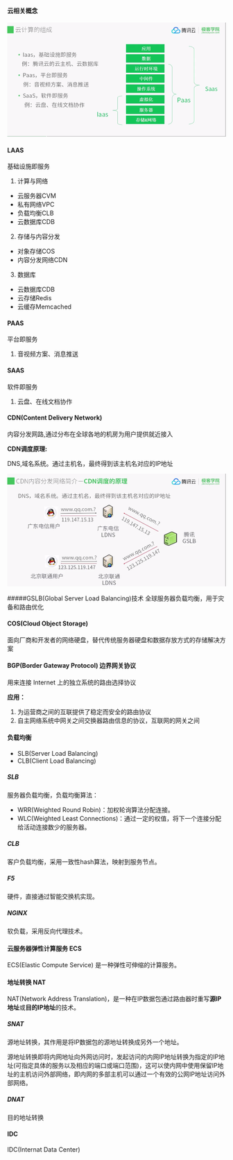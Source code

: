 #### 云相关概念

![](../image/cloud/云计算的组成.png)

#### LAAS 

基础设施即服务

1. 计算与网络
  - 云服务器CVM
  - 私有网络VPC
  - 负载均衡CLB
  - 云数据库CDB
2. 存储与内容分发
  - 对象存储COS
  - 内容分发网络CDN
3. 数据库
  - 云数据库CDB
  - 云存储Redis
  - 云缓存Memcached

#### PAAS

平台即服务
1. 音视频方案、消息推送

#### SAAS

软件即服务
1. 云盘、在线文档协作

#### CDN(Content Delivery Network)

内容分发网路,通过分布在全球各地的机房为用户提供就近接入

**CDN调度原理:**

DNS,域名系统。通过主机名，最终得到该主机名对应的IP地址

![](../image/cloud/CDN原理.png)


#####GSLB(Global Server Load Balancing)技术
全球服务器负载均衡，用于灾备和路由优化



#### COS(Cloud Object Storage)

面向厂商和开发者的网络硬盘，替代传统服务器硬盘和数据存放方式的存储解决方案

#### BGP(Border Gateway Protocol) 边界网关协议

用来连接 Internet 上的独立系统的路由选择协议

**应用：**

1. 为运营商之间的互联提供了稳定而安全的路由协议 
2. 自主网络系统中网关之间交换器路由信息的协议，互联网的网关之间

#### 负载均衡
- SLB(Server Load Balancing) 
- CLB(Client Load Balancing)
##### SLB
服务器负载均衡，负载均衡算法：
- WRR(Weighted Round Robin)：加权轮询算法分配连接。
- WLC(Weighted Least Connections)：通过一定的权值，将下一个连接分配给活动连接数少的服务器。
##### CLB
客户负载均衡，采用一致性hash算法，映射到服务节点。
##### F5
硬件，直接通过智能交换机实现。
##### NGINX
软负载，采用反向代理技术。

#### 云服务器弹性计算服务 ECS
ECS(Elastic Compute Service) 是一种弹性可伸缩的计算服务。

#### 地址转换 NAT
NAT(Network Address Translation)，是一种在IP数据包通过路由器时重写**源IP地址**或**目的IP地址**的技术。
##### SNAT
源地址转换，其作用是将IP数据包的源地址转换成另外一个地址。

源地址转换即将内网地址向外网访问时，发起访问的内网IP地址转换为指定的IP地址(可指定具体的服务以及相应的端口或端口范围)，这可以使内网中使用保留IP地址的主机访问外部网络，即内网的多部主机可以通过一个有效的公网IP地址访问外部网络。
##### DNAT
目的地址转换

#### IDC
IDC(Internat Data Center)
